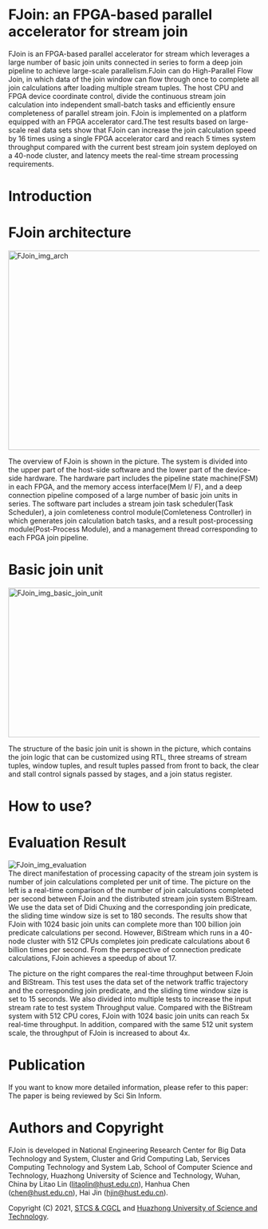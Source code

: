 # FJoin: an FPGA-based parallel accelerator for stream join

FJoin is an FPGA-based parallel accelerator for stream which leverages a large number of basic join units connected in series to form a deep join pipeline to achieve large-scale parallelism.FJoin can do High-Parallel Flow Join, in which data of the join window can flow through once to complete all join calculations after loading multiple stream tuples. The host CPU and FPGA device coordinate control, divide the continuous stream join calculation into independent small-batch tasks and efficiently ensure completeness of parallel stream join.  FJoin is implemented on a platform equipped with an FPGA accelerator card.The test results based on large-scale real data sets show that FJoin can increase the join calculation speed by 16 times using a single FPGA accelerator card and reach 5 times system throughput compared with the current best stream join system deployed on a 40-node cluster, and latency meets the real-time stream processing requirements.

# Introduction

# FJoin architecture
<img src="https://github.com/Leomrlin/FJoin/blob/main/images/FJoin_img_arch.PNG"  width="600" height="400" alt="FJoin_img_arch"/><br/>
  
  
The overview of FJoin is shown in the picture. The system is divided into the upper part of the host-side software and the lower part of the device-side hardware. The hardware part includes the pipeline state machine(FSM) in each FPGA, and the memory access interface(Mem I/ F), and a deep connection pipeline composed of a large number of basic join units in series. The software part includes a stream join task scheduler(Task Scheduler), a join comleteness control module(Comleteness Controller) in which generates join calculation batch tasks, and a result post-processing module(Post-Process Module), and a management thread corresponding to each FPGA join pipeline.

# Basic join unit
<img src="https://github.com/Leomrlin/FJoin/blob/main/images/FJoin_img_basic_join_unit.PNG"  width="600" height="300" alt="FJoin_img_basic_join_unit"/><br/>
  
The structure of the basic join unit is shown in the picture, which contains the join logic that can be customized using RTL, three streams of stream tuples, window tuples, and result tuples passed from front to back, the clear and stall control signals passed by stages, and a join status register.

# How to use?

# Evaluation Result
<img src="https://github.com/Leomrlin/FJoin/blob/main/images/FJoin_img_evaluation.PNG" alt="FJoin_img_evaluation"/><br/>
The direct manifestation of processing capacity of the stream join system is number of join calculations completed per unit of time. The picture on the left is a real-time comparison of the number of join calculations completed per second between FJoin and the distributed stream join system BiStream. We use the data set of Didi Chuxing and the corresponding join predicate, the sliding time window size is set to 180 seconds. The results show that FJoin with 1024 basic join units can complete more than 100 billion join predicate calculations per second. However, BiStream which runs in a 40-node cluster with 512 CPUs completes join predicate calculations about 6 billion times per second. From the perspective of connection predicate calculations, FJoin achieves a speedup of about 17.  

The picture on the right compares the real-time throughput between FJoin and BiStream. This test uses the data set of the network traffic trajectory and the corresponding join predicate, and the sliding time window size is set to 15 seconds. We also divided into multiple tests to increase the input stream rate to test system Throughput value. Compared with the BiStream system with 512 CPU cores, FJoin with 1024 basic join units can reach 5x real-time throughput. In addition, compared with the same 512 unit system scale, the throughput of FJoin is increased to about 4x.  

# Publication
If you want to know more detailed information, please refer to this paper:  
The paper is being reviewed by Sci Sin Inform.

# Authors and Copyright
FJoin is developed in National Engineering Research Center for Big Data Technology and System, Cluster and Grid Computing Lab, Services Computing Technology and System Lab, School of Computer Science and Technology, Huazhong University of Science and Technology, Wuhan, China by Litao Lin (litaolin@hust.edu.cn), Hanhua Chen (chen@hust.edu.cn), Hai Jin (hjin@hust.edu.cn).

Copyright (C) 2021, [STCS & CGCL](http://grid.hust.edu.cn/) and [Huazhong University of Science and Technology](https://www.hust.edu.cn/).
